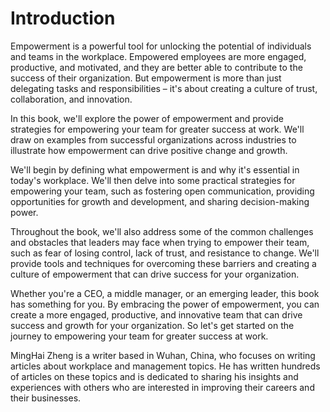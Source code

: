 # Introduction

Empowerment is a powerful tool for unlocking the potential of individuals and teams in the workplace. Empowered employees are more engaged, productive, and motivated, and they are better able to contribute to the success of their organization. But empowerment is more than just delegating tasks and responsibilities – it's about creating a culture of trust, collaboration, and innovation.

In this book, we'll explore the power of empowerment and provide strategies for empowering your team for greater success at work. We'll draw on examples from successful organizations across industries to illustrate how empowerment can drive positive change and growth.

We'll begin by defining what empowerment is and why it's essential in today's workplace. We'll then delve into some practical strategies for empowering your team, such as fostering open communication, providing opportunities for growth and development, and sharing decision-making power.

Throughout the book, we'll also address some of the common challenges and obstacles that leaders may face when trying to empower their team, such as fear of losing control, lack of trust, and resistance to change. We'll provide tools and techniques for overcoming these barriers and creating a culture of empowerment that can drive success for your organization.

Whether you're a CEO, a middle manager, or an emerging leader, this book has something for you. By embracing the power of empowerment, you can create a more engaged, productive, and innovative team that can drive success and growth for your organization. So let's get started on the journey to empowering your team for greater success at work.

MingHai Zheng is a writer based in Wuhan, China, who focuses on writing articles about workplace and management topics. He has written hundreds of articles on these topics and is dedicated to sharing his insights and experiences with others who are interested in improving their careers and their businesses.

